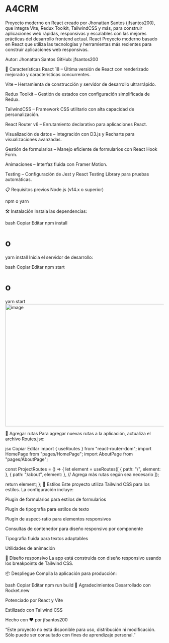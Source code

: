 # A4CRM
Proyecto moderno en React creado por Jhonattan Santos (jfsantos200), que integra Vite, Redux Toolkit, TailwindCSS y más, para construir aplicaciones web rápidas, responsivas y escalables con las mejores prácticas del desarrollo frontend actual.
React
Proyecto moderno basado en React que utiliza las tecnologías y herramientas más recientes para construir aplicaciones web responsivas.

Autor: Jhonattan Santos
GitHub: jfsantos200

🚀 Características
React 18 – Última versión de React con renderizado mejorado y características concurrentes.

Vite – Herramienta de construcción y servidor de desarrollo ultrarrápido.

Redux Toolkit – Gestión de estados con configuración simplificada de Redux.

TailwindCSS – Framework CSS utilitario con alta capacidad de personalización.

React Router v6 – Enrutamiento declarativo para aplicaciones React.

Visualización de datos – Integración con D3.js y Recharts para visualizaciones avanzadas.

Gestión de formularios – Manejo eficiente de formularios con React Hook Form.

Animaciones – Interfaz fluida con Framer Motion.

Testing – Configuración de Jest y React Testing Library para pruebas automáticas.

📋 Requisitos previos
Node.js (v14.x o superior)

npm o yarn

🛠️ Instalación
Instala las dependencias:

bash
Copiar
Editar
npm install
# o
yarn install
Inicia el servidor de desarrollo:

bash
Copiar
Editar
npm start
# o
yarn start
<img width="686" height="388" alt="image" src="https://github.com/user-attachments/assets/5140df15-46a0-4e0e-8ee2-5123ee72892f" />

🧩 Agregar rutas
Para agregar nuevas rutas a la aplicación, actualiza el archivo Routes.jsx:

jsx
Copiar
Editar
import { useRoutes } from "react-router-dom";
import HomePage from "pages/HomePage";
import AboutPage from "pages/AboutPage";

const ProjectRoutes = () => {
  let element = useRoutes([
    { path: "/", element: <HomePage /> },
    { path: "/about", element: <AboutPage /> },
    // Agrega más rutas según sea necesario
  ]);

  return element;
};
🎨 Estilos
Este proyecto utiliza Tailwind CSS para los estilos. La configuración incluye:

Plugin de formularios para estilos de formularios

Plugin de tipografía para estilos de texto

Plugin de aspect-ratio para elementos responsivos

Consultas de contenedor para diseño responsivo por componente

Tipografía fluida para textos adaptables

Utilidades de animación

📱 Diseño responsivo
La app está construida con diseño responsivo usando los breakpoints de Tailwind CSS.

📦 Despliegue
Compila la aplicación para producción:

bash
Copiar
Editar
npm run build
🙏 Agradecimientos
Desarrollado con Rocket.new

Potenciado por React y Vite

Estilizado con Tailwind CSS

Hecho con ❤️ por jfsantos200

“Este proyecto no está disponible para uso, distribución ni modificación. Sólo puede ser consultado con fines de aprendizaje personal.”
